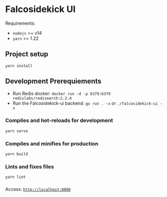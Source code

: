 # Falcosidekick UI

Requirements:
* `nodejs` >= v14
* `yarn` >= 1.22

## Project setup

```
yarn install
```

## Development Prerequiements

* Run Redis docker: `docker run -d -p 6379:6379 redislabs/redisearch:2.2.4`
* Run the Falcosidekick-ui backend: `go run . -x` or `./falcosidekick-ui -x`

### Compiles and hot-reloads for development

```
yarn serve
```

### Compiles and minifies for production

```
yarn build
```

### Lints and fixes files

```
yarn lint
```

###

Access: [`http://localhost:8080`](http://localhost:8080)

